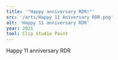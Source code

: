 ```yaml
---
title: '"Happy anniversary RDR!"'
src: '/arts/Happy 11 Aniversary RDR.png'
alt: 'Happy 11 anniversary RDR'
year: 2021
tool: Clip Studio Paint
---
```


Happy 11 anniversary RDR

